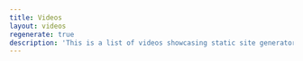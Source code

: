 ```yaml
---
title: Videos
layout: videos
regenerate: true
description: 'This is a list of videos showcasing static site generators.'
---
```

